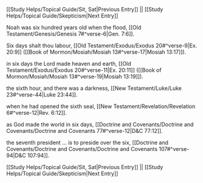 [[Study Helps/Topical Guide/Sit, Sat|Previous Entry]]  ||  [[Study Helps/Topical Guide/Skepticism|Next Entry]]

 Noah was six hundred years old when the flood, [[Old Testament/Genesis/Genesis 7#^verse-6|Gen. 7:6]].

 Six days shalt thou labour, [[Old Testament/Exodus/Exodus 20#^verse-9|Ex. 20:9]] ([[Book of Mormon/Mosiah/Mosiah 13#^verse-17|Mosiah 13:17]]).

 in six days the Lord made heaven and earth, [[Old Testament/Exodus/Exodus 20#^verse-11|Ex. 20:11]] ([[Book of Mormon/Mosiah/Mosiah 13#^verse-19|Mosiah 13:19]]).

 the sixth hour, and there was a darkness, [[New Testament/Luke/Luke 23#^verse-44|Luke 23:44]].

 when he had opened the sixth seal, [[New Testament/Revelation/Revelation 6#^verse-12|Rev. 6:12]].

 as God made the world in six days, [[Doctrine and Covenants/Doctrine and Covenants/Doctrine and Covenants 77#^verse-12|D&C 77:12]].

 the seventh president ... is to preside over the six, [[Doctrine and Covenants/Doctrine and Covenants/Doctrine and Covenants 107#^verse-94|D&C 107:94]].

[[Study Helps/Topical Guide/Sit, Sat|Previous Entry]]  ||  [[Study Helps/Topical Guide/Skepticism|Next Entry]]